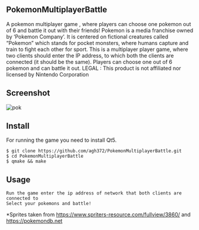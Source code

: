 ## PokemonMultiplayerBattle

A pokemon multiplayer game , where players can choose one pokemon out of 6 and battle it out with their friends!
Pokemon is a media franchise owned by ‘Pokemon Company’. It is centered on fictional creatures called “Pokemon” which stands for pocket monsters, where humans capture and train to fight each other for sport. This is a multiplayer player game, where two clients should enter the IP address, to which both the clients are connected (it should be the same). Players can choose one out of 6 pokemon and can battle it out. LEGAL : This product is not affiliated nor licensed by Nintendo Corporation

## Screenshot

![pok](https://user-images.githubusercontent.com/37753430/52512211-4e160e80-2bc9-11e9-87c3-1531adb0893e.png)

## Install
For running the game you need to install Qt5.
```
$ git clone https://github.com/agh372/PokemonMultiplayerBattle.git
$ cd PokemonMultiplayerBattle
$ qmake && make
```

## Usage
``` 
Run the game enter the ip address of network that both clients are connected to
Select your pokemons and battle!
```

*Sprites taken from https://www.spriters-resource.com/fullview/3860/ and https://pokemondb.net
